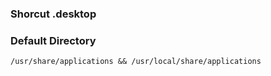 ### Shorcut .desktop

### Default Directory 
```
/usr/share/applications && /usr/local/share/applications 
```

